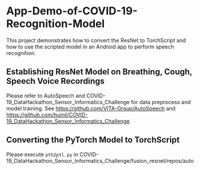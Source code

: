 # App-Demo-of-COVID-19-Recognition-Model
This project demonstrates how to convert the ResNet to TorchScript and how to use the scripted model in an Android app to perform speech recognition.

## Establishing ResNet Model on Breathing, Cough, Speech Voice Recordings
Please refer to AutoSpeech and COVID-19_DataHackathon_Sensor_Informatics_Challenge for data preprocess and model training.
See https://github.com/VITA-Group/AutoSpeech and https://github.com/huinli/COVID-19_DataHackathon_Sensor_Informatics_Challenge

## Converting the PyTorch Model to TorchScript
Please execute `pth2ptl.py` in COVID-19_DataHackathon_Sensor_Informatics_Challenge/fusion_resnet/repos/auto
